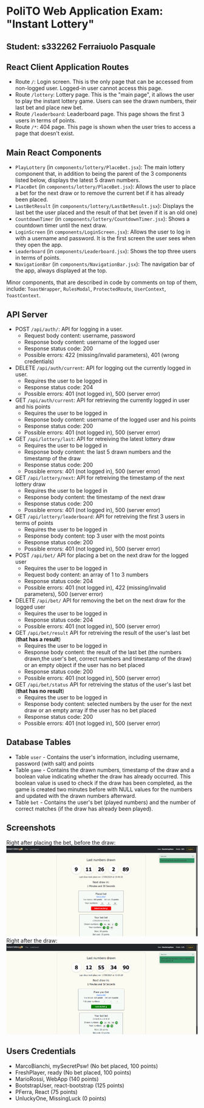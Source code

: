 # PoliTO Web Application Exam:  "Instant Lottery"

## Student: s332262 Ferraiuolo Pasquale 

## React Client Application Routes

- Route `/`: Login screen. This is the only page that can be accessed from non-logged user. Logged-in user cannot access this page.
- Route `/lottery`: Lottery page. This is the "main page", it allows the user to play the instant lottery game. Users can see the drawn numbers, their last bet and place new bet.
- Route `/leaderboard`: Leaderboard page. This page shows the first 3 users in terms of points.
- Route `/*`: 404 page. This page is shown when the user tries to access a page that doesn't exist.


## Main React Components

- `PlayLottery` (in `components/lottery/PlaceBet.jsx`): The main lottery component that, in addition to being the parent of the 3 components listed below, displays the latest 5 drawn numbers.
- `PlaceBet` (in `components/lottery/PlaceBet.jsx`): Allows the user to place a bet for the next draw or to remove the current bet if it has already been placed.
- `LastBetResult` (in `components/lottery/LastBetResult.jsx`): Displays the last bet the user placed and the result of that bet (even if it is an old one)
- `CountdownTimer` (in `components/lottery/CountdownTimer.jsx`): Shows a countdown timer until the next draw.
- `LoginScreen` (in `components/LoginScreen.jsx`): Allows the user to log in with a username and password. It is the first screen the user sees when they open the app.
- `Leaderboard` (in `components/Leaderboard.jsx`): Shows the top three users in terms of points.
- `NavigationBar` (in `components/NavigationBar.jsx`): The navigation bar of the app, always displayed at the top.
  
Minor components, that are described in code by comments on top of them, include: `ToastWrapper`, `RulesModal`, `ProtectedRoute`, `UserContext`, `ToastContext`.

## API Server

- POST `/api/auth/`: API for logging in a user.
  - Request body content: username, password
  - Response body content: username of the logged user
  - Response status code: 200
  - Possible errors: 422 (missing/invalid parameters), 401 (wrong credentials)
- DELETE `/api/auth/current`: API for logging out the currently logged in user.
  - Requires the user to be logged in
  - Response status code: 204
  - Possible errors: 401 (not logged in), 500 (server error)
- GET `/api/auth/current`: API for retrieving the currently logged in user and his points
  - Requires the user to be logged in
  - Response body content: username of the logged user and his points
  - Response status code: 200
  - Possible errors: 401 (not logged in), 500 (server error)
- GET `/api/lottery/last`: API for retreiving the latest lottery draw
  - Requires the user to be logged in
  - Response body content: the last 5 drawn numbers and the timestamp of the draw
  - Response status code: 200
  - Possible errors: 401 (not logged in), 500 (server error)
- GET `/api/lottery/next`: API for retreiving the timestamp of the next lottery draw
  - Requires the user to be logged in
  - Response body content: the timestamp of the next draw
  - Response status code: 200
  - Possible errors: 401 (not logged in), 500 (server error)
- GET `/api/lottery/leaderboard`: API for retreiving the first 3 users in terms of points
  - Requires the user to be logged in
  - Response body content: top 3 user with the most points
  - Response status code: 200
  - Possible errors: 401 (not logged in), 500 (server error)
- POST `/api/bet/` API for placing a bet on the next draw for the logged user
  - Requires the user to be logged in
  - Request body content: an array of 1 to 3 numbers
  - Response status code: 204
  - Possible errors: 401 (not logged in), 422 (missing/invalid parameters), 500 (server error) 
- DELETE `/api/bet/` API for removing the bet on the next draw for the logged user
  - Requires the user to be logged in
  - Response status code: 204
  - Possible errors: 401 (not logged in), 500 (server error)
- GET `/api/bet/result` API for retreiving the result of the user's last bet (**that has a result**)
  - Requires the user to be logged in
  - Response body content: the result of the last bet (the numbers drawn,the user's bet, correct numbers and timestamp of the draw) or an empty object if the user has no bet placed
  - Response status code: 200
  - Possible errors: 401 (not logged in), 500 (server error)
- GET `/api/bet/status` API for retreiving the status of the user's last bet (**that has no result**)
  - Requires the user to be logged in
  - Response body content: selected numbers by the user for the next draw or an empty array if the user has no bet placed
  - Response status code: 200
  - Possible errors: 401 (not logged in), 500 (server error)

## Database Tables

- Table `user` - Contains the user's information, including username, password (with salt) and points
- Table `game` - Contains the drawn numbers, timestamp of the draw and a boolean value indicating whether the draw has already occurred. This boolean value is used to check if the draw has been completed, as the game is created two minutes before with NULL values for the numbers and updated with the drawn numbers afterward.
- Table `bet` - Contains the user's bet (played numbers) and the number of correct matches (if the draw has already been played).

## Screenshots
Right after placing the bet, before the draw:
![Screenshot1](./readme-img/BeforeDraw.png)
Right after the draw:
![Screenshot2](./readme-img/AfterDraw.png)


## Users Credentials

- MarcoBianchi, mySecretPsw! (No bet placed, 100 points)
- FreshPlayer, ready (No bet placed, 100 points)
- MarioRossi, WebApp (140 points)
- BootstrapUser, react-bootstrap (125 points)
- PFerra, React (75 points)
- UnluckyOne, MissingLuck (0 points)

